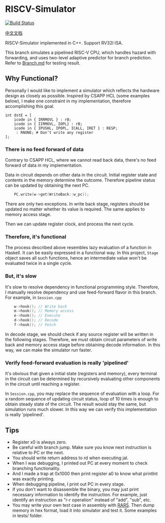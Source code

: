 # RISCV-Simulator

[![Build Status](https://travis-ci.com/skyzh/RISCV-Simulator.svg?branch=pipeline)](https://travis-ci.com/skyzh/RISCV-Simulator)

[中文文档](https://github.com/skyzh/RISCV-Simulator/blob/pipeline/README_cn.md)

RISCV-Simulator implemented in C++. Support RV32I ISA.

This branch simulates a pipelined RISC-V CPU, which handles
hazard with forwarding, and uses two-level adaptive predictor
for branch prediction. Refer to [Branch.md](https://github.com/skyzh/RISCV-Simulator/blob/pipeline/Branch.md)
for testing result.

## Why Functional?

Personally I would like to implement a simulator which reflects the 
hardware design as closely as possible. Inspired by CSAPP HCL (some 
examples below), I make one constraint in my implementation, therefore accomplishing this goal.

```
int dstE = [ 
    icode in { IRRMOVL } : rB; 
    icode in { IIRMOVL, IOPL} : rB; 
    icode in { IPUSHL, IPOPL, ICALL, IRET } : RESP; 
     : RNONE; # Don’t write any register 
];
```

### There is no feed forward of data

Contrary to CSAPP HCL, where we cannot read back data, there's no 
feed forward of data in my implementation.

Data in circuit depends on other data in the circuit. Initial register state
and contents in the memory determine the outcome. Therefore pipeline status
can be updated by obtaining the next PC.

```cpp
    PC.write(w->get(WriteBack::w_pc));
```

There are only two exceptions. In write back stage, registers
should be updated no matter whether its value is required. The
same applies to memory access stage.

Then we can update register clock, and process the next cycle.

### Therefore, it's functional

The process described above resembles lazy evaluation of a function
in Haskell. It can be easily expressed in a functional way. In this
project, `Stage` object saves all such functions, hence an intermediate
value won't be evaluated twice in a single cycle.

### But, it's slow

It's slow to resolve dependency in functional programming style. Therefore,
I manually resolve dependency and use feed-forward flavor in this branch.
For example, in `Session.cpp`

```cpp
    w->hook(); // Write back
    m->hook(); // Memory access
    e->hook(); // Execute
    d->hook(); // Decode
    f->hook(); // Fetch
```

In decode stage, we should check if any source register will be written in the
following stages. Therefore, we must obtain circuit parameters of write back
and memory access stage before obtaining decode information. In this way,
we can make the simulator run faster.

### Verify feed-forward evaluation is really 'pipelined'

It's obvious that given a initial state (registers and memory), every terminal
in the circuit can be determined by recursively evaluating other components in
the circuit until reaching a register.

In `Session.cpp`, you may replace the sequence of evaluation with a loop.
For a random sequence of updating circuit status, loop of 10 times is enough to obtain
steady state of the circuit. The result would stay the same, but simulation runs much slower.
In this way we can verify this implementation is really 'pipelined'.

## Tips

* Register x0 is always zero.
* Be careful with branch jump. Make sure you know next instruction is relative to PC or the next.
* You should write return address to rd when executing jal.
* When I was debugging, I printed out PC at every moment to check branching functionality.
* And I made a trap at 0x1000 then print register a0 to know what printInt was exactly printing.
* When debugging pipeline, I print out PC in every stage.
* If you don't want to disassemble the binary, you may just print necessary information to identify the instruction.
  For example, just identify an instruction as "r-r operation" instead of "add", "sub", etc.
* You may write your own test case in assembly with [RARS](https://github.com/TheThirdOne/rars).
  Then dump memory in hex format, load it into simulator and test it. Some examples in tests/ folder.

